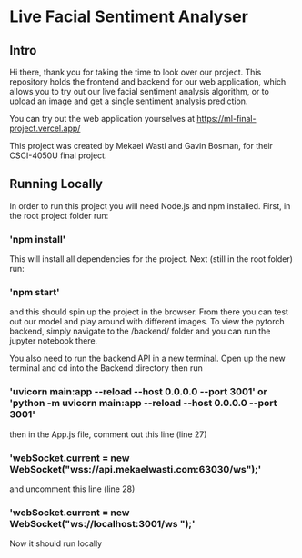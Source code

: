 # Live Facial Sentiment Analyser

## Intro

Hi there, thank you for taking the time to look over our project. This repository holds the frontend and backend for our web application, which allows you to try out our live facial sentiment analysis algorithm, or to upload an image and get a single sentiment analysis prediction.

You can try out the web application yourselves at https://ml-final-project.vercel.app/

This project was created by Mekael Wasti and Gavin Bosman, for their CSCI-4050U final project.

## Running Locally

In order to run this project you will need Node.js and npm installed. First, in the root project folder run:

### 'npm install'

This will install all dependencies for the project. Next (still in the root folder) run:

### 'npm start'

and this should spin up the project in the browser. From there you can test out our model and play around with different images.
To view the pytorch backend, simply navigate to the /backend/ folder and you can run the jupyter notebook there.

You also need to run the backend API in a new terminal.
Open up the new terminal and cd into the Backend directory
then run

### 'uvicorn main:app --reload --host 0.0.0.0 --port 3001' or 'python -m uvicorn main:app --reload --host 0.0.0.0 --port 3001'

then in the App.js file, comment out this line (line 27)

### 'webSocket.current = new WebSocket("wss://api.mekaelwasti.com:63030/ws");'

and uncomment this line (line 28)

### 'webSocket.current = new WebSocket("ws://localhost:3001/ws ");'

Now it should run locally
